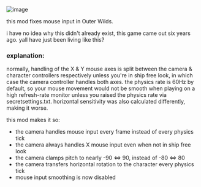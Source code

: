 ![image](https://github.com/user-attachments/assets/a3af1d3f-f576-417b-89b4-7e0db5e77dc1)

this mod fixes mouse input in Outer Wilds.

i have no idea why this didn't already exist, this game came out six years ago. yall have just been living like this?

### explanation:

normally, handling of the X & Y mouse axes is split between the camera & character controllers respectively unless you're in ship free look, in which case the camera controller handles both axes. the physics rate is 60Hz by default, so your mouse movement would not be smooth when playing on a high refresh-rate monitor unless you raised the physics rate via secretsettings.txt. horizontal sensitivity was also calculated differently, making it worse.

this mod makes it so:
* the camera handles mouse input every frame instead of every physics tick
* the camera always handles X mouse input even when not in ship free look
* the camera clamps pitch to nearly -90 ⇔ 90, instead of -80 ⇔ 80
* the camera transfers horizontal rotation to the character every physics tick
* mouse input smoothing is now disabled
